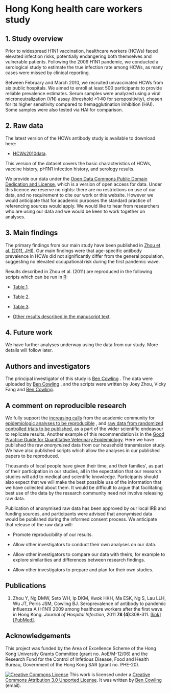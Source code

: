 # Hong Kong health care workers study

## 1. Study overview

Prior to widespread H1N1 vaccination, healthcare workers (HCWs) faced elevated infection risks, potentially endangering both themselves and vulnerable patients. Following the 2009 H1N1 pandemic, we conducted a serological study to estimate the true infection rate among HCWs, as many cases were missed by clinical reporting.

Between February and March 2010, we recruited unvaccinated HCWs from six public hospitals. We aimed to enroll at least 500 participants to provide reliable prevalence estimates. Serum samples were analyzed using a viral microneutralization (VN) assay (threshold ≥1:40 for seropositivity), chosen for its higher sensitivity compared to hemagglutination inhibition (HAI). Some samples were also tested via HAI for comparison.

## 2. Raw data

The latest version of the HCWs antibody study is available to download here:

-   [HCWs2010data](data/hcws2010.csv).

This version of the dataset covers the basic characteristics of HCWs, vaccine history, pH1N1 infection history, and serology results.

We provide our data under the [Open Data Commons Public Domain Dedication and License](%22http://www.opendatacommons.org/odc-public-domain-dedication-and-licence/%22), which is a version of open access for data. Under this licence we reserve no rights: there are no restrictions on use of our data, and no requirement to cite our work or this website. However we would anticipate that for academic purposes the standard practice of referencing sources would apply. We would like to hear from researchers who are using our data and we would be keen to work together on analyses.

## 3. Main findings

The primary findings from our main study have been published in [Zhou et al. (2011, JHI)](http://www.ncbi.nlm.nih.gov/pubmed/21501896). Our main findings were that age-specific antibody prevalence in HCWs did not significantly differ from the general population, suggesting no elevated occupational risk during the first pandemic wave.

Results described in Zhou et al. (2011) are reproduced in the following scripts which can be run in [R](http://www.r-project.org):

-   [Table 1](HCW_scripts/Table_1.r).

-   [Table 2](HCW_scripts/Table_2.r).

-   [Table 3](HCW_scripts/Table_3.r).

-   [Other results described in the manuscript text](HCW_scripts/Text_results.r).

## 4. Future work

We have further analyses underway using the data from our study. More details will follow later.

## Authors and investigators

The principal investigator of this study is [Ben Cowling](https://sph.hku.hk/en/Biography/Cowling-Benjamin-John) . The data were uploaded by [Ben Cowling](https://sph.hku.hk/en/Biography/Cowling-Benjamin-John) , and the scripts were written by Joey Zhou, Vicky Fang and [Ben Cowling](https://sph.hku.hk/en/Biography/Cowling-Benjamin-John).

## A comment on reproducible research

We fully support the [increasing calls](http://dx.doi.org/10.1097/EDE.0b013e318196784a) from the academic community for [epidemiologic analyses to be reproducible](http://dx.doi.org/10.1093/aje/kwj093) , and [raw data from randomized controlled trials to be published](http://dx.doi.org/10.1186/1745-6215-10-17), as a part of the wider scientific endeavour to replicate results. Another example of this recommendation is in the [Good Practice Guide for Quantitative Veterinary Epidemiology](http://www.qve-goodpracticeguide.org.uk/guide#TOC-2.4-Inputs). Here we have published the raw *anonymised* data from our household transmission study. We have also published scripts which allow the analyses in our published papers to be reproduced.

Thousands of local people have given their time, and their families', as part of their participation in our studies, all in the expectation that our research studies will add to medical and scientific knowledge. Participants should also expect that we will make the best possible use of the information that we have collected about them. It would be difficult to argue that facilitating best use of the data by the research community need not involve releasing raw data.

Publication of anonymised raw data has been approved by our local IRB and funding sources, and participants were advised that anonymised data would be published during the informed consent process. We anticipate that release of the raw data will:

-   Promote reproducibility of our results.

-   Allow other investigators to conduct their own analyses on our data.

-   Allow other investigators to compare our data with theirs, for example to explore similarities and differences between research findings.

-   Allow other investigators to prepare and plan for their own studies.

## Publications

1.  Zhou Y, Ng DMW, Seto WH, Ip DKM, Kwok HKH, Ma ESK, Ng S, Lau LLH, Wu JT, Peiris JSM, Cowling BJ. Seroprevalence of antibody to pandemic influenza A (H1N1) 2009 among healthcare workers after the first wave in Hong Kong. *Journal of Hospital Infection*, 2011 **78 (4)**:308-311. [[link]](http://www.journalofhospitalinfection.com/article/S0195-6701(11)00113-7/abstract) [[PubMed]](http://www.ncbi.nlm.nih.gov/pubmed/21501896).

## Acknowledgements

This project was funded by the Area of Excellence Scheme of the Hong Kong University Grants Committee (grant no. AoE/M-12/06) and the Research Fund for the Control of Infetious Disease, Food and Health Bureau, Government of the Hong Kong SAR (grant no. PHE-20).

[![Creative Commons License](https://i.creativecommons.org/l/by/3.0/80x15.png)](http://creativecommons.org/licenses/by/3.0/) This work is licensed under a [Creative Commons Attribution 3.0 Unported License](http://creativecommons.org/licenses/by/3.0/). It was written by [Ben Cowling](http://www.hku.hk/cmd/staff/bio/cowling.htm) (email).
